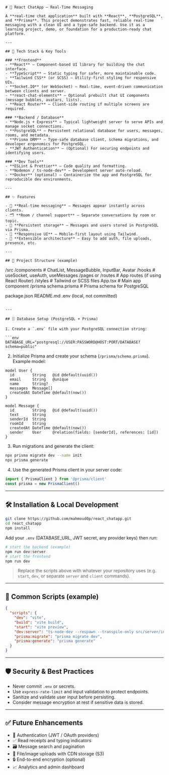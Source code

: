 ```mdx
# 💬 React ChatApp — Real-Time Messaging

A **real-time chat application** built with **React**, **PostgreSQL**, and **Prisma**. This project demonstrates fast, reliable real-time messaging with a clean UI and a type-safe backend. Use it as a learning project, demo, or foundation for a production-ready chat platform.

---

## 🚀 Tech Stack & Key Tools

### **Frontend**
- **React** — Component-based UI library for building the chat interface.
- **TypeScript** — Static typing for safer, more maintainable code.
- **Tailwind CSS** (or SCSS) — Utility-first styling for responsive UIs.
- **Socket.IO** (or WebSocket) — Real-time, event-driven communication between clients and server.
- **react-chat-elements** — Optional prebuilt chat UI components (message bubbles, avatars, lists).
- **React Router** — Client-side routing if multiple screens are required.

### **Backend / Database**
- **Node.js + Express** — Typical lightweight server to serve APIs and manage socket connections.
- **PostgreSQL** — Persistent relational database for users, messages, rooms, and metadata.
- **Prisma ORM** — Type-safe database client, schema migrations, and developer ergonomics for PostgreSQL.
- **JWT Authentication** — (Optional) For securing endpoints and identifying users.

### **Dev Tools**
- **ESLint & Prettier** — Code quality and formatting.
- **Nodemon / ts-node-dev** — Development server auto-reload.
- **Docker** (optional) — Containerize the app and PostgreSQL for reproducible dev environments.

---

## ✨ Features

- 📡 **Real-time messaging** — Messages appear instantly across clients.
- 🗂 **Room / channel support** — Separate conversations by room or topic.
- 💾 **Persistent storage** — Messages and users stored in PostgreSQL via Prisma.
- 📱 **Responsive UI** — Mobile-first layout using Tailwind.
- 🧩 **Extensible architecture** — Easy to add auth, file uploads, presence, etc.

---

## 📂 Project Structure (example)

```

/src
/components      # ChatList, MessageBubble, InputBar, Avatar
/hooks           # useSocket, useAuth, useMessages
/pages or /routes # App routes (if using React Router)
/styles          # Tailwind or SCSS files
App.tsx          # Main app component
/prisma
schema.prisma    # Prisma schema for PostgreSQL

package.json
README.md
.env (local, not committed)

````

---

## 🗄 Database Setup (PostgreSQL + Prisma)

1. Create a `.env` file with your PostgreSQL connection string:

```env
DATABASE_URL="postgresql://USER:PASSWORD@HOST:PORT/DATABASE?schema=public"
````

2. Initialize Prisma and create your schema (`/prisma/schema.prisma`). Example model:

```prisma
model User {
  id        String   @id @default(uuid())
  email     String   @unique
  name      String?
  messages  Message[]
  createdAt DateTime @default(now())
}

model Message {
  id        String   @id @default(uuid())
  text      String
  senderId  String
  roomId    String
  createdAt DateTime @default(now())
  sender    User     @relation(fields: [senderId], references: [id])
}
```

3. Run migrations and generate the client:

```bash
npx prisma migrate dev --name init
npx prisma generate
```

4. Use the generated Prisma client in your server code:

```ts
import { PrismaClient } from '@prisma/client'
const prisma = new PrismaClient()
```

---

## 🛠 Installation & Local Development

```bash
git clone https://github.com/mahmoud0p/react_chatapp.git
cd react_chatapp
npm install
```

Add your `.env` (DATABASE\_URL, JWT secret, any provider keys) then run:

```bash
# start the backend (example)
npm run dev:server
# start the frontend
npm run dev
```

> Replace the scripts above with whatever your repository uses (e.g. `start`, `dev`, or separate `server` and `client` commands).

---

## 🧭 Common Scripts (example)

```json
{
  "scripts": {
    "dev": "vite",
    "build": "vite build",
    "start": "vite preview",
    "dev:server": "ts-node-dev --respawn --transpile-only src/server/index.ts",
    "prisma:migrate": "prisma migrate dev",
    "prisma:generate": "prisma generate"
  }
}
```

---

## 🛡 Security & Best Practices

* Never commit `.env` or secrets.
* Use `express-rate-limit` and input validation to protect endpoints.
* Sanitize and validate user input before persisting.
* Consider message encryption at rest if sensitive data is stored.

---

## ✅ Future Enhancements

* 🔑 Authentication (JWT / OAuth providers)
* ✅ Read receipts and typing indicators
* 🗃️ Message search and pagination
* 📎 File/image uploads with CDN storage (S3)
* 🔒 End-to-end encryption (optional)
* 📈 Analytics and admin dashboard
